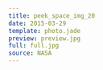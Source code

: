 ```yaml
---
title: peek_space_img_20
date: 2015-03-29
template: photo.jade
preview: preview.jpg
full: full.jpg
source: NASA
---
```


